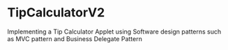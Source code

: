 TipCalculatorV2
===============

Implementing a Tip Calculator Applet using Software design patterns such as MVC pattern and Business Delegate Pattern
